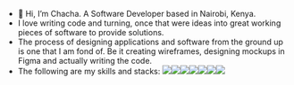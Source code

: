 - 👋 Hi, I’m Chacha. A Software Developer based in Nairobi, Kenya.
- I love writing code and turning, once that were ideas into great working pieces of software to provide solutions.
- The process of designing applications and software from the ground up is one that I am fond of. Be it creating wireframes, designing mockups in Figma and actually writing the code. 
- The following are my skills and stacks:
<img src="https://img.shields.io/badge/Django-092E20?style=for-the-badge&logo=django&logoColor=green"><img src="https://img.shields.io/badge/Flask-000000?style=for-the-badge&logo=flask&logoColor=white"><img src="https://img.shields.io/badge/React-20232A?style=for-the-badge&logo=react&logoColor=61DAFB"><img src="https://img.shields.io/badge/Tailwind_CSS-38B2AC?style=for-the-badge&logo=tailwind-css&logoColor=white"><img src="https://img.shields.io/badge/Bootstrap-563D7C?style=for-the-badge&logo=bootstrap&logoColor=white"><img src="https://img.shields.io/badge/django%20rest-ff1709?style=for-the-badge&logo=django&logoColor=white"><img src="https://img.shields.io/badge/Material%20UI-007FFF?style=for-the-badge&logo=mui&logoColor=white">

<!---
MwitaChacha/MwitaChacha is a ✨ special ✨ repository because its `README.md` (this file) appears on your GitHub profile.
You can click the Preview link to take a look at your changes.
--->
